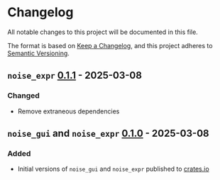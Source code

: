 # Changelog

All notable changes to this project will be documented in this file.

The format is based on [Keep a Changelog](https://keepachangelog.com/en/1.1.0/),
and this project adheres to [Semantic Versioning](https://semver.org/spec/v2.0.0.html).

## `noise_expr` [0.1.1] - 2025-03-08

### Changed

- Remove extraneous dependencies

## `noise_gui` and `noise_expr` [0.1.0] - 2025-03-08

### Added

- Initial versions of `noise_gui` and `noise_expr` published to [crates.io](https://crates.io)

[unreleased]: https://https://github.com/attackgoat/noise_gui/compare/v0.1.1...HEAD
[0.1.1]: https://github.com/attackgoat/noise_gui/compare/v0.1.0...v0.1.1
[0.1.0]: https://github.com/attackgoat/noise_gui/releases/tag/v0.1.0

